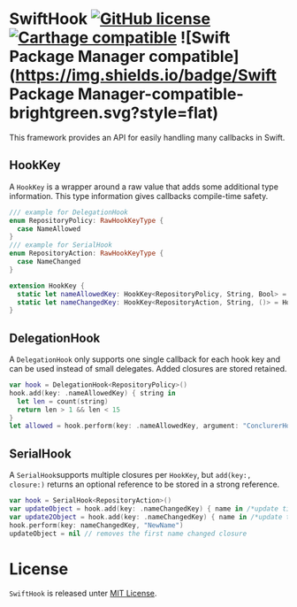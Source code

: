 # SwiftHook [![GitHub license](https://img.shields.io/badge/license-MIT-lightgrey.svg)](https://raw.githubusercontent.com/conclurer/ConclurerHook/master/LICENSE) [![Carthage compatible](https://img.shields.io/badge/Carthage-compatible-4BC51D.svg?style=flat)](https://github.com/Carthage/Carthage) ![Swift Package Manager compatible](https://img.shields.io/badge/Swift Package Manager-compatible-brightgreen.svg?style=flat)

This framework provides an API for easily handling many callbacks in Swift.

## HookKey

A ``HookKey`` is a wrapper around a raw value that adds some additional type information.
This type information gives callbacks compile-time safety.

```swift
/// example for DelegationHook
enum RepositoryPolicy: RawHookKeyType {
  case NameAllowed
}
/// example for SerialHook
enum RepositoryAction: RawHookKeyType {
  case NameChanged
}

extension HookKey {
  static let nameAllowedKey: HookKey<RepositoryPolicy, String, Bool> = HookKey(rawValue: .NameAllowed)
  static let nameChangedKey: HookKey<RepositoryAction, String, ()> = HookKey(rawValue: .NameChanged)
}
```

## DelegationHook

A ``DelegationHook`` only supports one single callback for each hook key and can be used instead of small delegates. Added closures are stored retained. 

```swift
var hook = DelegationHook<RepositoryPolicy>()
hook.add(key: .nameAllowedKey) { string in 
  let len = count(string)
  return len > 1 && len < 15
}
let allowed = hook.perform(key: .nameAllowedKey, argument: "ConclurerHook") ?? true
```

## SerialHook

A ``SerialHook``supports multiple closures per ``HookKey``, but ``add(key:, closure:)`` returns an optional reference to be stored in a strong reference.

```swift
var hook = SerialHook<RepositoryAction>()
var updateObject = hook.add(key: .nameChangedKey) { name in /*update title*/ }
var update2Object = hook.add(key: .nameChangedKey) { name in /*update title in another place*/ }
hook.perform(key: nameChangedKey, "NewName")
updateObject = nil // removes the first name changed closure
```

# License
``SwiftHook`` is released unter [MIT License](./LICENSE).
